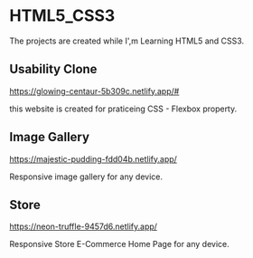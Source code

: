 # HTML5_CSS3
The projects are created while I',m Learning HTML5 and CSS3.

## Usability Clone 
https://glowing-centaur-5b309c.netlify.app/# 

this website is created for praticeing CSS - Flexbox property.

## Image Gallery
https://majestic-pudding-fdd04b.netlify.app/

Responsive image gallery for any device.

## Store
https://neon-truffle-9457d6.netlify.app/

Responsive Store E-Commerce Home Page for any device.
